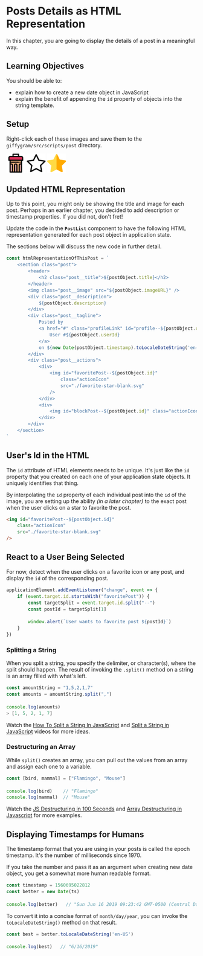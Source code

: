 # Posts Details as HTML Representation

In this chapter, you are going to display the details of a post in a meaningful way. 

## Learning Objectives
You should be able to:
* explain how to create a new date object in JavaScript
* explain the benefit of appending the `id` property of objects into the string template.


## Setup

Right-click each of these images and save them to the `giffygram/src/scripts/post` directory.

<img src="./images/block.svg" width="50px" />
<img src="./images/favorite-star-blank.svg" width="50px" />
<img src="./images/favorite-star-yellow.svg" width="50px" />

## Updated HTML Representation

Up to this point, you might only be showing the title and image for each post. Perhaps in an earlier chapter, you decided to add description or timestamp properties. If you did not, don't fret!

Update the code in the **`PostList`** component to have the following HTML representation generated for each post object in application state.

The sections below will discuss the new code in further detail.

```js
const htmlRepresentationOfThisPost = `
    <section class="post">
        <header>
            <h2 class="post__title">${postObject.title}</h2>
        </header>
        <img class="post__image" src="${postObject.imageURL}" />
        <div class="post__description">
            ${postObject.description}
        </div>
        <div class="post__tagline">
            Posted by
            <a href="#" class="profileLink" id="profile--${postObject.userId}">
                User #${postObject.userId}
            </a>
            on ${new Date(postObject.timestamp).toLocaleDateString('en-US')}
        </div>
        <div class="post__actions">
            <div>
                <img id="favoritePost--${postObject.id}"
                    class="actionIcon"
                    src="./favorite-star-blank.svg"
                />
            </div>
            <div>
                <img id="blockPost--${postObject.id}" class="actionIcon" src="./block.svg" />
            </div>
        </div>
    </section>
`
```

## User's Id in the HTML

The `id` attribute of HTML elements needs to be unique. It's just like the `id` property that you created on each one of your application state objects. It uniquely identifies that thing.

By interpolating the `id` property of each individual post into the `id` of the image, you are setting up the ability _(in a later chapter)_ to the exact post when the user clicks on a star to favorite the post.

```html
<img id="favoritePost--${postObject.id}"
    class="actionIcon"
    src="./favorite-star-blank.svg"
/>
```

## React to a User Being Selected

For now, detect when the user clicks on a favorite icon or any post, and display the `id` of the corresponding post.

```js
applicationElement.addEventListener("change", event => {
    if (event.target.id.startsWith("favoritePost")) {
        const targetSplit = event.target.id.split("--")
        const postId = targetSplit[1]

        window.alert(`User wants to favorite post ${postId}`)
    }
})
```

### Splitting a String

When you split a string, you specify the delimiter, or character(s), where the split should happen. The result of invoking the `.split()` method on a string is an array filled with what's left.

```js
const amountString = "1,5,2,1,7"
const amounts = amountString.split(",")

console.log(amounts)
> [1, 5, 2, 1, 7]
```

Watch the [How To Split a String In JavaScript](https://www.youtube.com/watch?v=u2ZocmM93yU) and [Split a String in JavaScript](https://www.youtube.com/watch?v=Upf6H4klZcw) videos for more ideas.

### Destructuring an Array

While `split()` creates an array, you can pull out the values from an array and assign each one to a variable.

```js
const [bird, mammal] = ["Flamingo", "Mouse"]

console.log(bird)    // "Flamingo"
console.log(mammal)  // "Mouse"
```


Watch the [JS Destructuring in 100 Seconds](https://www.youtube.com/watch?v=UgEaJBz3bjY) and [Array Destructuring in Javascript](https://www.youtube.com/watch?v=fsybVOVcNg0) for more examples.

## Displaying Timestamps for Humans

The timestamp format that you are using in your posts is called the epoch timestamp. It's the number of milliseconds since 1970.

If you take the number and pass it as an argument when creating new date object, you get a somewhat more human readable format.

```js
const timestamp = 1560695022812
const better = new Date(ts)

console.log(better)   // "Sun Jun 16 2019 09:23:42 GMT-0500 (Central Daylight Time)"
```

To convert it into a concise format of `month/day/year`, you can invoke the `toLocaleDateString()` method on that result.

```js
const best = better.toLocaleDateString('en-US')

console.log(best)   // "6/16/2019"
```


